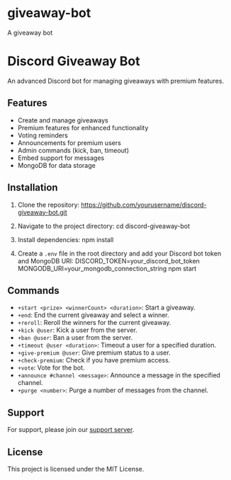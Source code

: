 # giveaway-bot
A giveaway bot 
# Discord Giveaway Bot

An advanced Discord bot for managing giveaways with premium features.

## Features

- Create and manage giveaways
- Premium features for enhanced functionality
- Voting reminders
- Announcements for premium users
- Admin commands (kick, ban, timeout)
- Embed support for messages
- MongoDB for data storage

## Installation

1. Clone the repository:
https://github.com/yourusername/discord-giveaway-bot.git


2. Navigate to the project directory:
cd discord-giveaway-bot

3. Install dependencies:
npm install

4. Create a `.env` file in the root directory and add your Discord bot token and MongoDB URI:
DISCORD_TOKEN=your_discord_bot_token MONGODB_URI=your_mongodb_connection_string
npm start


## Commands

- `+start <prize> <winnerCount> <duration>`: Start a giveaway.
- `+end`: End the current giveaway and select a winner.
- `+reroll`: Reroll the winners for the current giveaway.
- `+kick @user`: Kick a user from the server.
- `+ban @user`: Ban a user from the server.
- `+timeout @user <duration>`: Timeout a user for a specified duration.
- `+give-premium @user`: Give premium status to a user.
- `+check-premium`: Check if you have premium access.
- `+vote`: Vote for the bot.
- `+announce #channel <message>`: Announce a message in the specified channel.
- `+purge <number>`: Purge a number of messages from the channel.

## Support

For support, please join our [support server](https://example.com/support).

## License

This project is licensed under the MIT License.

